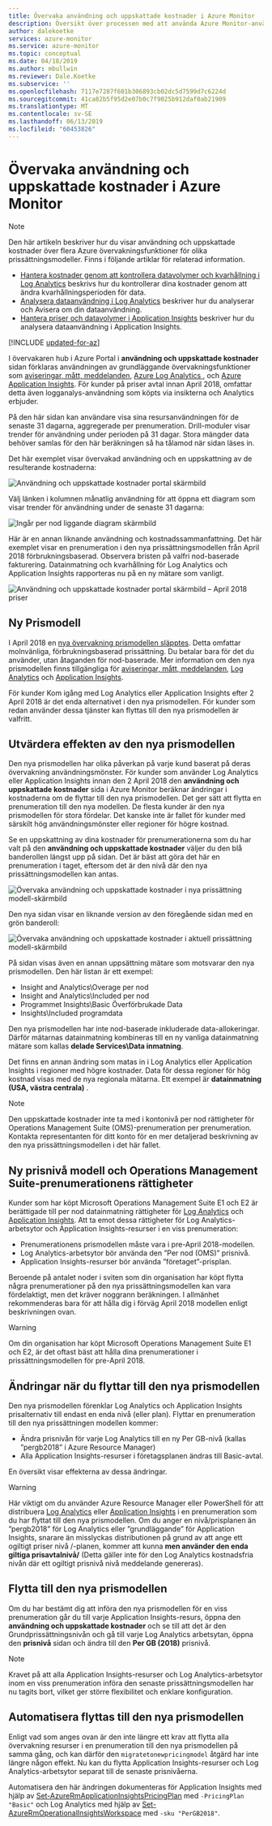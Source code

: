 ```yaml
---
title: Övervaka användning och uppskattade kostnader i Azure Monitor
description: Översikt över processen med att använda Azure Monitor-användning och uppskattade kostnader
author: dalekoetke
services: azure-monitor
ms.service: azure-monitor
ms.topic: conceptual
ms.date: 04/18/2019
ms.author: mbullwin
ms.reviewer: Dale.Koetke
ms.subservice: ''
ms.openlocfilehash: 7117e7287f601b306893cb02dc5d7599d7c6224d
ms.sourcegitcommit: 41ca82b5f95d2e07b0c7f9025b912daf0ab21909
ms.translationtype: MT
ms.contentlocale: sv-SE
ms.lasthandoff: 06/13/2019
ms.locfileid: "60453826"
---
```

# <a name="monitoring-usage-and-estimated-costs-in-azure-monitor"></a>Övervaka användning och uppskattade kostnader i Azure Monitor

> [!NOTE]
> Den här artikeln beskriver hur du visar användning och uppskattade kostnader över flera Azure övervakningsfunktioner för olika prissättningsmodeller.  Finns i följande artiklar för relaterad information.
> - [Hantera kostnader genom att kontrollera datavolymer och kvarhållning i Log Analytics](manage-cost-storage.md) beskrivs hur du kontrollerar dina kostnader genom att ändra kvarhållningsperioden för data.
> - [Analysera dataanvändning i Log Analytics](../../azure-monitor/platform/data-usage.md) beskriver hur du analyserar och Avisera om din dataanvändning.
> - [Hantera priser och datavolymer i Application Insights](../../azure-monitor/app/pricing.md) beskriver hur du analysera dataanvändning i Application Insights.

[!INCLUDE [updated-for-az](../../../includes/updated-for-az.md)]

I övervakaren hub i Azure Portal i **användning och uppskattade kostnader** sidan förklaras användningen av grundläggande övervakningsfunktioner som [aviseringar, mått, meddelanden](https://azure.microsoft.com/pricing/details/monitor/), [Azure Log Analytics ](https://azure.microsoft.com/pricing/details/log-analytics/), och [Azure Application Insights](https://azure.microsoft.com/pricing/details/application-insights/). För kunder på priser avtal innan April 2018, omfattar detta även logganalys-användning som köpts via insikterna och Analytics erbjuder.

På den här sidan kan användare visa sina resursanvändningen för de senaste 31 dagarna, aggregerade per prenumeration. Drill-moduler visar trender för användning under perioden på 31 dagar. Stora mängder data behöver samlas för den här beräkningen så ha tålamod när sidan läses in.

Det här exemplet visar övervakad användning och en uppskattning av de resulterande kostnaderna:

![Användning och uppskattade kostnader portal skärmbild](./media/usage-estimated-costs/001.png)

Välj länken i kolumnen månatlig användning för att öppna ett diagram som visar trender för användning under de senaste 31 dagarna:

![Ingår per nod liggande diagram skärmbild](./media/usage-estimated-costs/002.png)

Här är en annan liknande användning och kostnadssammanfattning. Det här exemplet visar en prenumeration i den nya prissättningsmodellen från April 2018 förbrukningsbaserad. Observera bristen på valfri nod-baserade fakturering. Datainmatning och kvarhållning för Log Analytics och Application Insights rapporteras nu på en ny mätare som vanligt.

![Användning och uppskattade kostnader portal skärmbild – April 2018 priser](./media/usage-estimated-costs/003.png)

## <a name="new-pricing-model"></a>Ny Prismodell

I April 2018 en [nya övervakning prismodellen släpptes](https://azure.microsoft.com/blog/introducing-a-new-way-to-purchase-azure-monitoring-services/).  Detta omfattar molnvänliga, förbrukningsbaserad prissättning. Du betalar bara för det du använder, utan åtaganden för nod-baserade. Mer information om den nya prismodellen finns tillgängliga för [aviseringar, mått, meddelanden](https://azure.microsoft.com/pricing/details/monitor/), [Log Analytics](https://azure.microsoft.com/pricing/details/log-analytics/) och [Application Insights](https://azure.microsoft.com/pricing/details/application-insights/). 

För kunder Kom igång med Log Analytics eller Application Insights efter 2 April 2018 är det enda alternativet i den nya prismodellen. För kunder som redan använder dessa tjänster kan flyttas till den nya prismodellen är valfritt.

## <a name="assessing-the-impact-of-the-new-pricing-model"></a>Utvärdera effekten av den nya prismodellen
Den nya prismodellen har olika påverkan på varje kund baserat på deras övervakning användningsmönster. För kunder som använder Log Analytics eller Application Insights innan den 2 April 2018 den **användning och uppskattade kostnader** sida i Azure Monitor beräknar ändringar i kostnaderna om de flyttar till den nya prismodellen. Det ger sätt att flytta en prenumeration till den nya modellen. De flesta kunder är den nya prismodellen för stora fördelar. Det kanske inte är fallet för kunder med särskilt hög användningsmönster eller regioner för högre kostnad.

Se en uppskattning av dina kostnader för prenumerationerna som du har valt på den **användning och uppskattade kostnader** väljer du den blå banderollen längst upp på sidan. Det är bäst att göra det här en prenumeration i taget, eftersom det är den nivå där den nya prissättningsmodellen kan antas.

![Övervaka användning och uppskattade kostnader i nya prissättning modell-skärmbild](./media/usage-estimated-costs/004.png)

Den nya sidan visar en liknande version av den föregående sidan med en grön banderoll:

![Övervaka användning och uppskattade kostnader i aktuell prissättning modell-skärmbild](./media/usage-estimated-costs/005.png)

På sidan visas även en annan uppsättning mätare som motsvarar den nya prismodellen. Den här listan är ett exempel:

- Insight and Analytics\Overage per nod
- Insight and Analytics\Included per nod
- Programmet Insights\Basic Överförbrukade Data
- Insights\Included programdata

Den nya prismodellen har inte nod-baserade inkluderade data-allokeringar. Därför mätarnas datainmatning kombineras till en ny vanliga datainmatning mätare som kallas **delade Services\Data inmatning**. 

Det finns en annan ändring som matas in i Log Analytics eller Application Insights i regioner med högre kostnader. Data för dessa regioner för hög kostnad visas med de nya regionala mätarna. Ett exempel är **datainmatning (USA, västra centrala)** .

> [!NOTE]
> Den uppskattade kostnader inte ta med i kontonivå per nod rättigheter för Operations Management Suite (OMS)-prenumeration per prenumeration. Kontakta representanten för ditt konto för en mer detaljerad beskrivning av den nya prissättningsmodellen i det här fallet.

## <a name="new-pricing-model-and-operations-management-suite-subscription-entitlements"></a>Ny prisnivå modell och Operations Management Suite-prenumerationens rättigheter

Kunder som har köpt Microsoft Operations Management Suite E1 och E2 är berättigade till per nod datainmatning rättigheter för [Log Analytics](https://www.microsoft.com/cloud-platform/operations-management-suite) och [Application Insights](https://docs.microsoft.com/azure/application-insights/app-insights-pricing). Att ta emot dessa rättigheter för Log Analytics-arbetsytor och Application Insights-resurser i en viss prenumeration: 

- Prenumerationens prismodellen måste vara i pre-April 2018-modellen.
- Log Analytics-arbetsytor bör använda den ”Per nod (OMS)” prisnivå.
- Application Insights-resurser bör använda ”företaget”-prisplan.

Beroende på antalet noder i sviten som din organisation har köpt flytta några prenumerationer på den nya prissättningsmodellen kan vara fördelaktigt, men det kräver noggrann beräkningen. I allmänhet rekommenderas bara för att hålla dig i förväg April 2018 modellen enligt beskrivningen ovan.

> [!WARNING]
> Om din organisation har köpt Microsoft Operations Management Suite E1 och E2, är det oftast bäst att hålla dina prenumerationer i prissättningsmodellen för pre-April 2018. 
>

## <a name="changes-when-youre-moving-to-the-new-pricing-model"></a>Ändringar när du flyttar till den nya prismodellen

Den nya prismodellen förenklar Log Analytics och Application Insights prisalternativ till endast en enda nivå (eller plan). Flyttar en prenumeration till den nya prissättningen modellen kommer:

- Ändra prisnivån för varje Log Analytics till en ny Per GB-nivå (kallas ”pergb2018” i Azure Resource Manager)
- Alla Application Insights-resurser i företagsplanen ändras till Basic-avtal.

En översikt visar effekterna av dessa ändringar.

> [!WARNING]
> Här viktigt om du använder Azure Resource Manager eller PowerShell för att distribuera [Log Analytics](https://docs.microsoft.com/azure/log-analytics/log-analytics-template-workspace-configuration) eller [Application Insights](https://docs.microsoft.com/azure/application-insights/app-insights-powershell) i en prenumeration som du har flyttat till den nya prismodellen. Om du anger en nivå/prisplanen än ”pergb2018” för Log Analytics eller ”grundläggande” för Application Insights, snarare än misslyckas distributionen på grund av att ange ett ogiltigt priser nivå /-planen, kommer att kunna **men använder den enda giltiga prisavtalnivå/** (Detta gäller inte för den Log Analytics kostnadsfria nivån där ett ogiltigt prisnivå nivå meddelande genereras).
>

## <a name="moving-to-the-new-pricing-model"></a>Flytta till den nya prismodellen

Om du har bestämt dig att införa den nya prismodellen för en viss prenumeration går du till varje Application Insights-resurs, öppna den **användning och uppskattade kostnader** och se till att det är den Grundprissättningsnivån och gå till varje Log Analytics arbetsytan, öppna den **prisnivå** sidan och ändra till den **Per GB (2018)** prisnivå. 

> [!NOTE]
> Kravet på att alla Application Insights-resurser och Log Analytics-arbetsytor inom en viss prenumeration införa den senaste prissättningsmodellen har nu tagits bort, vilket ger större flexibilitet och enklare konfiguration. 

## <a name="automate-moving-to-the-new-pricing-model"></a>Automatisera flyttas till den nya prismodellen

Enligt vad som anges ovan är den inte längre ett krav att flytta alla övervakning resurser i en prenumeration till den nya prismodellen på samma gång, och kan därför den ``migratetonewpricingmodel`` åtgärd har inte längre någon effekt. Nu kan du flytta Application Insights-resurser och Log Analytics-arbetsytor separat till de senaste prisnivåerna.  

Automatisera den här ändringen dokumenteras för Application Insights med hjälp av [Set-AzureRmApplicationInsightsPricingPlan](https://docs.microsoft.com/powershell/module/azurerm.applicationinsights/set-azurermapplicationinsightspricingplan) med ``-PricingPlan "Basic"`` och Log Analytics med hjälp av [Set-AzureRmOperationalInsightsWorkspace](https://docs.microsoft.com/powershell/module/AzureRM.OperationalInsights/Set-AzureRmOperationalInsightsWorkspace) med ``-sku "PerGB2018"``. 

